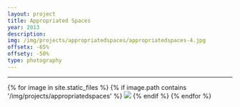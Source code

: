 ```yaml
---
layout: project
title: Appropriated Spaces
year: 2013
description: 
img: /img/projects/appropriatedspaces/appropriatedspaces-4.jpg
offsetx: -65%
offsety: -50%
type: photography
---
```


<hr>

<div>
{% for image in site.static_files %}
    {% if image.path contains '/img/projects/appropriatedspaces' %}
        <img class="projectimage" src="{{ site.baseurl }}{{ image.path }}"/>
    {% endif %}
{% endfor %}
</div>